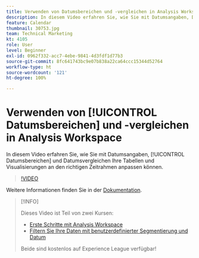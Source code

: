 ```yaml
---
title: Verwenden von Datumsbereichen und -vergleichen in Analysis Workspace
description: In diesem Video erfahren Sie, wie Sie mit Datumsangaben, Datumsbereichen und Datumsvergleichen Ihre Tabellen und Visualisierungen an den richtigen Zeitrahmen anpassen können.
feature: Calendar
thumbnail: 30753.jpg
team: Technical Marketing
kt: 4105
role: User
level: Beginner
exl-id: 0962f332-acc7-4ebe-9841-4d3fdf1d77b3
source-git-commit: 8fc641743bc9e07b838a22ca64ccc15344d52764
workflow-type: ht
source-wordcount: '121'
ht-degree: 100%

---
```


# Verwenden von [!UICONTROL Datumsbereichen] und -vergleichen in Analysis Workspace

In diesem Video erfahren Sie, wie Sie mit Datumsangaben, [!UICONTROL Datumsbereichen] und Datumsvergleichen Ihre Tabellen und Visualisierungen an den richtigen Zeitrahmen anpassen können.

>[!VIDEO](https://video.tv.adobe.com/v/30753/?quality=12&learn=on)

Weitere Informationen finden Sie in der [Dokumentation](https://experienceleague.adobe.com/docs/analytics/analyze/analysis-workspace/components/calendar-date-ranges/calendar.html?lang=de).

>[!INFO]
>
> Dieses Video ist Teil von zwei Kursen:
> * [Erste Schritte mit Analysis Workspace](https://experienceleague.adobe.com/?recommended=Analytics-U-1-2020.1.workspace&amp;lang=de)
> * [Filtern Sie Ihre Daten mit benutzerdefinierter Segmentierung und Datum](https://experienceleague.adobe.com/?recommended=Analytics-U-1-2021.1.filterdata&amp;lang=de)
>
> Beide sind kostenlos auf Experience League verfügbar!
